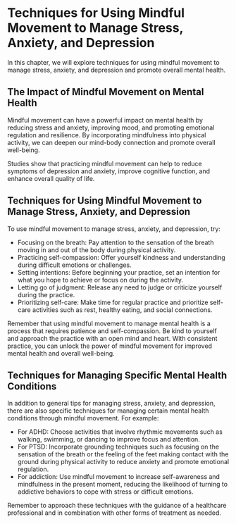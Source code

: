 Techniques for Using Mindful Movement to Manage Stress, Anxiety, and Depression
==============================================================================================================================

In this chapter, we will explore techniques for using mindful movement to manage stress, anxiety, and depression and promote overall mental health.

The Impact of Mindful Movement on Mental Health
-----------------------------------------------

Mindful movement can have a powerful impact on mental health by reducing stress and anxiety, improving mood, and promoting emotional regulation and resilience. By incorporating mindfulness into physical activity, we can deepen our mind-body connection and promote overall well-being.

Studies show that practicing mindful movement can help to reduce symptoms of depression and anxiety, improve cognitive function, and enhance overall quality of life.

Techniques for Using Mindful Movement to Manage Stress, Anxiety, and Depression
-------------------------------------------------------------------------------

To use mindful movement to manage stress, anxiety, and depression, try:

* Focusing on the breath: Pay attention to the sensation of the breath moving in and out of the body during physical activity.
* Practicing self-compassion: Offer yourself kindness and understanding during difficult emotions or challenges.
* Setting intentions: Before beginning your practice, set an intention for what you hope to achieve or focus on during the activity.
* Letting go of judgment: Release any need to judge or criticize yourself during the practice.
* Prioritizing self-care: Make time for regular practice and prioritize self-care activities such as rest, healthy eating, and social connections.

Remember that using mindful movement to manage mental health is a process that requires patience and self-compassion. Be kind to yourself and approach the practice with an open mind and heart. With consistent practice, you can unlock the power of mindful movement for improved mental health and overall well-being.

Techniques for Managing Specific Mental Health Conditions
---------------------------------------------------------

In addition to general tips for managing stress, anxiety, and depression, there are also specific techniques for managing certain mental health conditions through mindful movement. For example:

* For ADHD: Choose activities that involve rhythmic movements such as walking, swimming, or dancing to improve focus and attention.
* For PTSD: Incorporate grounding techniques such as focusing on the sensation of the breath or the feeling of the feet making contact with the ground during physical activity to reduce anxiety and promote emotional regulation.
* For addiction: Use mindful movement to increase self-awareness and mindfulness in the present moment, reducing the likelihood of turning to addictive behaviors to cope with stress or difficult emotions.

Remember to approach these techniques with the guidance of a healthcare professional and in combination with other forms of treatment as needed.
